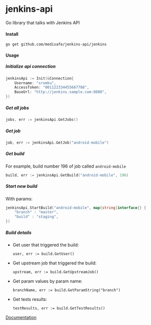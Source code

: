 # jenkins-api
Go library that talks with Jenkins API

#### Install

`go get github.com/medisafe/jenkins-api/jenkins`

#### Usage 

##### Initialize api connection
``` Go
jenkinsApi := Init(&Connection{
	Username: "sromku",
	AccessToken: "001122334455667788",
	BaseUrl: "http://jenkins.sample.com:8080",
})
```

##### Get all jobs

``` Go
jobs, err := jenkinsApi.GetJobs()
```

##### Get job

``` Go
job, err := jenkinsApi.GetJob("android-mobile")
```

##### Get build 

For example, build number 196 of job called `android-mobile`
``` Go
build, err := jenkinsApi.GetBuild("android-mobile", 196)
```

##### Start new build

With params:
``` Go
jenkinsApi.StartBuild("android-mobile", map[string]interface{} {
	"branch" : "master",
	"build" : "staging",
})
```

##### Build details

- Get user that triggered the build: 

	`user, err := build.GetUser()`

- Get upstream job that triggered the build: 

	`upstream, err := build.GetUpstreamJob()`

- Get param values by param name: 

	`branchName, err := build.GetParamString("branch")`

- Get tests results:

	`testResults, err := build.GetTestResults()`

[Documentation](https://godoc.org/github.com/medisafe/jenkins-api/jenkins)